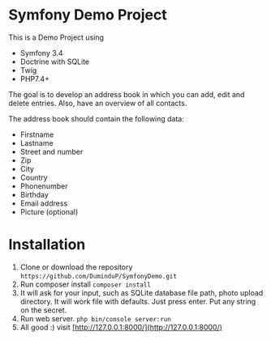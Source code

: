Symfony Demo Project
========================

This is a Demo Project using
 * Symfony 3.4 
 * Doctrine with SQLite
 * Twig
 * PHP7.4+
 
The goal is to develop an address book in which you can add, edit and delete entries. Also, have an overview of all contacts.

The address book should contain the following data:
 - Firstname
 - Lastname
 - Street and number
 - Zip
 - City
 - Country
 - Phonenumber
 - Birthday
 - Email address
 - Picture (optional)

 # Installation

 1. Clone or download the repository
 `https://github.com/DuminduP/SymfonyDemo.git`
 2. Run composer install
 `composer install`
 3. It will ask for your input, such as SQLite database file path, photo upload directory. It will work file with defaults. Just press enter. Put any string on the secret.
 4. Run web server.
 `php bin/console server:run`
 5. All good :) visit [http://127.0.0.1:8000/](http://127.0.0.1:8000/)
 


